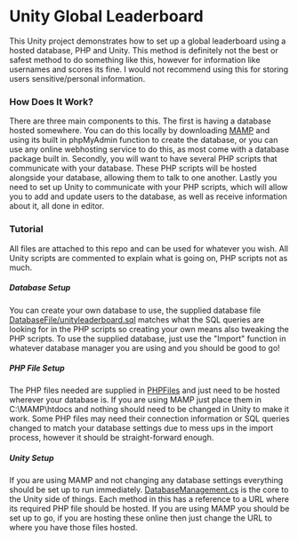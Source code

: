 # Unity Global Leaderboard
This Unity project demonstrates how to set up a global leaderboard using a hosted database, PHP and Unity. This method is definitely not the best or safest method to do something like this, however for information like usernames and scores its fine. I would not recommend using this for storing users sensitive/personal information.

### How Does It Work?
There are three main components to this. The first is having a database hosted somewhere. You can do this locally by downloading [MAMP](https://www.mamp.info/en/windows/) and using its built in phpMyAdmin function to create the database, or you can use any online webhosting service to do this, as most come with a database package built in. Secondly, you will want to have several PHP scripts that communicate with your database. These PHP scripts will be hosted alongside your database, allowing them to talk to one another. Lastly you need to set up Unity to communicate with your PHP scripts, which will allow you to add and update users to the database, as well as receive information about it, all done in editor.

### Tutorial
All files are attached to this repo and can be used for whatever you wish. All Unity scripts are commented to explain what is going on, PHP scripts not as much.

##### Database Setup
You can create your own database to use, the supplied database file [DatabaseFile/unityleaderboard.sql](https://github.com/evskii/Unity_GlobalLeaderboard/tree/main/DatabaseFile) matches what the SQL queries are looking for in the PHP scripts so creating your own means also tweaking the PHP scripts. To use the supplied database, just use the "Import" function in whatever database manager you are using and you should be good to go!

##### PHP File Setup
The PHP files needed are supplied in [PHPFiles](https://github.com/evskii/Unity_GlobalLeaderboard/tree/main/PHPFiles) and just need to be hosted wherever your database is. If you are using MAMP just place them in C:\MAMP\htdocs and nothing should need to be changed in Unity to make it work. Some PHP files may need their connection information or SQL queries changed to match your database settings due to mess ups in the import process, however it should be straight-forward enough.

##### Unity Setup
If you are using MAMP and not changing any database settings everything should be set up to run immediately. [DatabaseManagement.cs](https://github.com/evskii/Unity_GlobalLeaderboard/blob/main/DatabaseLeaderboardTutorial/Assets/Scripts/DatabaseManagement.cs) is the core to the Unity side of things. Each method in this has a reference to a URL where its required PHP file should be hosted. If you are using MAMP you should be set up to go, if you are hosting these online then just change the URL to where you have those files hosted. 
